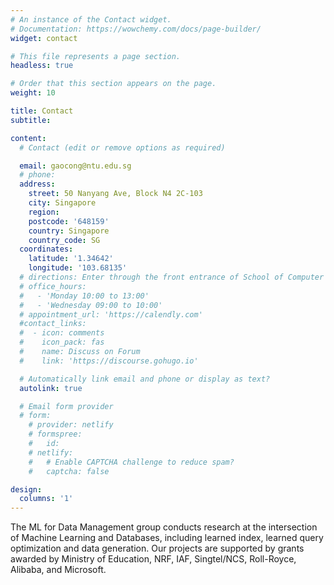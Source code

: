 ```yaml
---
# An instance of the Contact widget.
# Documentation: https://wowchemy.com/docs/page-builder/
widget: contact

# This file represents a page section.
headless: true

# Order that this section appears on the page.
weight: 10

title: Contact
subtitle:

content:
  # Contact (edit or remove options as required)

  email: gaocong@ntu.edu.sg
  # phone: 
  address:
    street: 50 Nanyang Ave, Block N4 2C-103
    city: Singapore
    region: 
    postcode: '648159'
    country: Singapore
    country_code: SG
  coordinates:
    latitude: '1.34642'
    longitude: '103.68135'
  # directions: Enter through the front entrance of School of Computer Science and Engineering on the 2nd floor.
  # office_hours:
  #   - 'Monday 10:00 to 13:00'
  #   - 'Wednesday 09:00 to 10:00'
  # appointment_url: 'https://calendly.com'
  #contact_links:
  #  - icon: comments
  #    icon_pack: fas
  #    name: Discuss on Forum
  #    link: 'https://discourse.gohugo.io'

  # Automatically link email and phone or display as text?
  autolink: true

  # Email form provider
  # form:
    # provider: netlify
    # formspree:
    #   id:
    # netlify:
    #   # Enable CAPTCHA challenge to reduce spam?
    #   captcha: false

design:
  columns: '1'
---
```


The ML for Data Management group conducts research at the intersection of Machine Learning and Databases, including learned index, learned query optimization and data generation. Our projects are supported by grants awarded by Ministry of Education, NRF, IAF, Singtel/NCS, Roll-Royce, Alibaba, and Microsoft.
